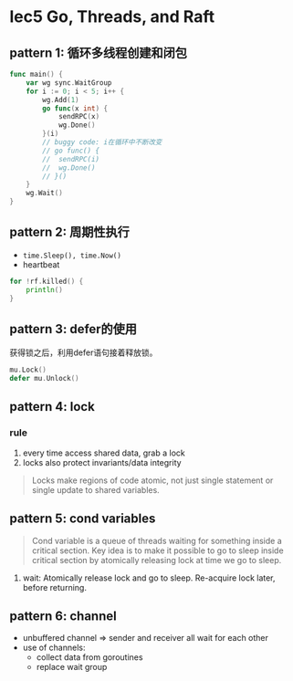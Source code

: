 # lec5 Go, Threads, and Raft

## pattern 1: 循环多线程创建和闭包

```go
func main() {
    var wg sync.WaitGroup
    for i := 0; i < 5; i++ {
        wg.Add(1)
        go func(x int) {
            sendRPC(x)
            wg.Done()
        }(i)
        // buggy code: i在循环中不断改变
        // go func() {
        //  sendRPC(i)
        //  wg.Done()
        // }()
    }
    wg.Wait()
}
```

## pattern 2: 周期性执行

+ `time.Sleep(), time.Now()`
+ heartbeat

```go
for !rf.killed() {
    println()
}
```

## pattern 3: defer的使用

获得锁之后，利用defer语句接着释放锁。

```go
mu.Lock()
defer mu.Unlock()
```

## pattern 4: lock 

### rule

1. every time access shared data, grab a lock
2. locks also protect invariants/data integrity

> Locks make regions of code atomic, not just single statement or single update to shared variables.

## pattern 5: cond variables

> Cond variable is a queue of threads waiting for something inside a critical section. Key idea is to make it possible to go to sleep inside critical section by atomically releasing lock at time we go to sleep.

1. wait: Atomically release lock and go to sleep. Re-acquire lock later, before returning.

## pattern 6: channel

+ unbuffered channel => sender and receiver all wait for each other
+ use of channels:
    + collect data from goroutines
    + replace wait group
